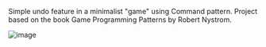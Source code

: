 Simple undo feature in a minimalist "game" using Command pattern.
Project based on the book Game Programming Patterns by Robert Nystrom.

![image](https://github.com/ChristopheQuiniou/UndoRedo/assets/82390776/583c7982-37b9-48ab-b138-6b3f82957de4)
